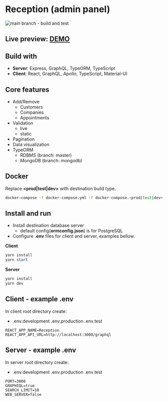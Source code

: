 # Reception (admin panel)

![main branch - build and test](https://github.com/Pioryd/admin-panel-reception/actions/workflows/docker-publish.yml/badge.svg?branch=main)
## Live preview: [DEMO](http://ec2-13-58-22-232.us-east-2.compute.amazonaws.com/admin-panel-reception)

## Build with

- **Server**: Express, GraphQL, TypeORM, TypeScript
- **Client**: React, GraphQL, Apollo, TypeScript, Material-UI

## Core features

- Add/Remove
  - Customers
  - Companies
  - Appointments
- Validation
  - live
  - static
- Pagination
- Data visualization
- TypeORM
  - RDBMS (branch: master)
  - MongoDB (branch: mongodb)

## Docker

Replace **<prod|test|dev>** with destination build type.

```bash
docker-compose -f docker-compose.yml -f docker-compose.<prod|test|dev>.yml up -d
```

## Install and run

- Install destination database server
  - default config(**ormconfig.json**) is for PostgreSQL
- Configure **.env** files for client and server, examples bellow.

**Client**
```powershell
yarn install
yarn start
```

**Server**
```powershell
yarn install
yarn dev
```

## Client - example .env

In client root directory create:

- .env.development .env.production .env.test

```environment
REACT_APP_NAME=Reception
REACT_APP_API_URL=http://localhost:3000/graphql
```

## Server - example .env

In server root directory create:

- .env.development .env.production .env.test

```environment
PORT=3000
GRAPHIQL=true
SEARCH_LIMIT=10
WEB_SERVER=false
```
